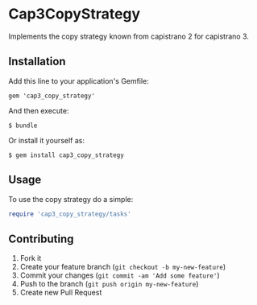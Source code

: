 # Cap3CopyStrategy

Implements the copy strategy known from capistrano 2 for capistrano 3.

## Installation

Add this line to your application's Gemfile:

    gem 'cap3_copy_strategy'

And then execute:

    $ bundle

Or install it yourself as:

    $ gem install cap3_copy_strategy

## Usage

To use the copy strategy do a simple:

```ruby
require 'cap3_copy_strategy/tasks'
```

## Contributing

1. Fork it
2. Create your feature branch (`git checkout -b my-new-feature`)
3. Commit your changes (`git commit -am 'Add some feature'`)
4. Push to the branch (`git push origin my-new-feature`)
5. Create new Pull Request
